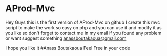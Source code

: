 # AProd-Mvc
Hey Guys this is the first version of AProd-Mvc on github
I create this mvc script to make the work so easy on php and you can use it and modify it as you like
so don't forget to contact me in my email if you found any problem or want suggest something
anassboutakaoua@gmail.com

I hope you like it
#Anass Boutakaoua
Feel Free in your code